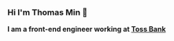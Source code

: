 ### Hi I'm Thomas Min 👋

**I am a front-end engineer working at [Toss Bank](https://www.tossbank.com/)**

